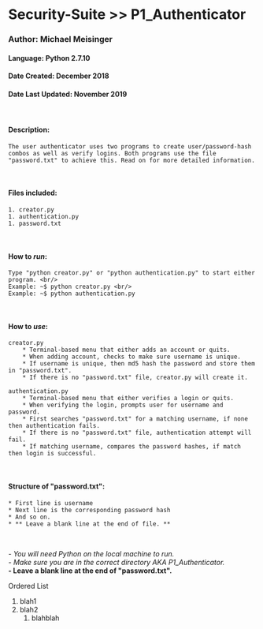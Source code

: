 # Security-Suite >> P1_Authenticator
### Author: Michael Meisinger
#### Language: Python 2.7.10
#### Date Created: December 2018
#### Date Last Updated: November 2019

<br/>

#### Description:
	The user authenticator uses two programs to create user/password-hash combos as well as verify logins. Both programs use the file "password.txt" to achieve this. Read on for more detailed information.

<br/>

#### Files included:
	1. creator.py
	1. authentication.py
	1. password.txt

<br/>

#### How to *run*:
	Type "python creator.py" or "python authentication.py" to start either program. <br/>
	Example: ~$ python creator.py <br/>
	Example: ~$ python authentication.py

<br/>

#### How to *use*:

	creator.py
		* Terminal-based menu that either adds an account or quits.
		* When adding account, checks to make sure username is unique.
		* If username is unique, then md5 hash the password and store them in "password.txt".
		* If there is no "password.txt" file, creator.py will create it.

	authentication.py
		* Terminal-based menu that either verifies a login or quits.
		* When verifying the login, prompts user for username and password.
		* First searches "password.txt" for a matching username, if none then authentication fails.
		* If there is no "password.txt" file, authentication attempt will fail.
		* If matching username, compares the password hashes, if match then login is successful.
		
<br/>
		
#### Structure of "password.txt":
	* First line is username
	* Next line is the corresponding password hash
	* And so on.
	* ** Leave a blank line at the end of file. **

<br/>

*- You will need Python on the local machine to run.* <br/>
*- Make sure you are in the correct directory AKA P1_Authenticator.* <br/>
**- Leave a blank line at the end of "password.txt".**

Ordered List
1. blah1
1. blah2
	1. blahblah
